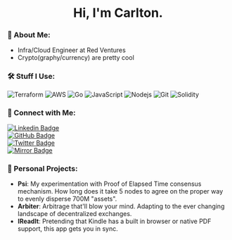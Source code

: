 <h1 align="center">Hi, I'm Carlton.</h1>

### 📠 About Me:

- Infra/Cloud Engineer at Red Ventures
- Crypto(graphy/currency) are pretty cool

### 🛠️ Stuff I Use:

![Terraform](https://img.shields.io/badge/-Terraform-black?style=flat-square&logo=Terraform)
![AWS](https://img.shields.io/badge/-AWS-black?style=flat-square&logo=Amazon)
![Go](https://img.shields.io/badge/-Go-black?style=flat-square&logo=Go)
![JavaScript](https://img.shields.io/badge/-JavaScript-black?style=flat-square&logo=javascript)
![Nodejs](https://img.shields.io/badge/-Nodejs-black?style=flat-square&logo=Node.js)
![Git](https://img.shields.io/badge/-Git-black?style=flat-square&logo=git)
![Solidity](https://img.shields.io/badge/-Solidity-black?style=flat-square&logo=solidity)

### 📱 Connect with Me:

[![Linkedin Badge](https://img.shields.io/badge/-LinkedIn-blue?style=flat-square&logo=Linkedin&logoColor=white&link=https://www.linkedin.com/in/carltonbergeron/)](https://www.linkedin.com/in/carltonbergeron/)</br>
[![GitHub Badge](https://img.shields.io/github/followers/cbergeron1?label=Follow&style=social)](https://github.com/cbergeron1/?tab=follow)</br>
[![Twitter Badge](https://img.shields.io/badge/-Twitter-1ca0f1?style=flat-square&labelColor=1ca0f1&logo=twitter&logoColor=white&link=https://twitter.com/ThirdCarlton)](https://twitter.com/ThirdCarlton)</br>
[![Mirror Badge](https://img.shields.io/badge/-Mirror-gray?style=flat-square&logo=mirror&link=https://mirror.xyz/diodude.eth)](https://mirror.xyz/diodude.eth)

### 🚧 Personal Projects: 

- **Psi**: My experimentation with Proof of Elapsed Time consensus mechanism. How long does it take 5 nodes to agree on the proper way to evenly disperse 700M "assets".
- **Arbiter**: Arbitrage that'll blow your mind. Adapting to the ever changing landscape of decentralized exchanges.
- **IReadIt**: Pretending that Kindle has a built in browser or native PDF support, this app gets you in sync.
